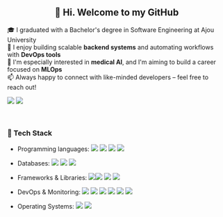 <br>

<!-- Header -->
<h2 align="center">👋 Hi. Welcome to my GitHub</h2>
<p align="center">
  
  🎓 I graduated with a Bachelor's degree in Software Engineering at Ajou University <br>
  🔧 I enjoy building scalable **backend systems** and automating workflows with **DevOps tools** <br>
  🧠 I'm especially interested in **medical AI**, and I'm aiming to build a career focused on **MLOps** <br>
  📫 Always happy to connect with like-minded developers – feel free to reach out!
</p>

<!-- Badges -->
<p align="left">
  <a href="https://sooh-official.tistory.com/"><img src="https://img.shields.io/badge/Email-Contact Me-blue?style=flat-square&logo=gmail" /></a>
  <a href="https://sooh-official.tistory.com/"><img src="https://img.shields.io/badge/Blog-Tech Blog-orange?style=flat-square&logo=hashnode" /></a>
</p>
<br>

### 🧰 Tech Stack

* Programming languages: 
<img src="https://img.shields.io/badge/Java-007396?style=flat-square&logo=java&logoColor=white" /> <img src="https://img.shields.io/badge/Python-%233776AB.svg?&style=flat-square&logo=python&logoColor=white" /> <img src="https://img.shields.io/badge/C-A8B9CC?&style=flat-square&logo=c&logoColor=white" /> <img src="https://img.shields.io/badge/C++-00599C?&style=flat-square&logo=cplusplus&logoColor=white" />

*	Databases:
<img src="https://img.shields.io/badge/MySQL-4479A1?&style=flat-square&logo=mysql&logoColor=white" /> <img src="https://img.shields.io/badge/MongoDB-47A248?&style=flat-square&logo=mongodb&logoColor=white" /> <img src="https://img.shields.io/badge/Redis-DC382D?&style=flat-square&logo=redis&logoColor=white" />

* Frameworks & Libraries:
<img src="https://img.shields.io/badge/Spring-6DB33F?style=flat-square&logo=spring&logoColor=white" /><img src="https://img.shields.io/badge/Pytorch-EE4C2C?&style=flat-square&logo=pytorch&logoColor=white" /> <img src="https://img.shields.io/badge/Tensorflow-FF6F00?&style=flat-square&logo=tensorflow&logoColor=white" /> <img src="https://img.shields.io/badge/scikitlearn-F7931E?&style=flat-square&logo=scikitlearn&logoColor=white" />

* DevOps & Monitoring:
<img src="https://img.shields.io/badge/Jenkins-D24939?&style=flat-square&logo=jenkins&logoColor=white" /> <img src="https://img.shields.io/badge/Docker-2496ED?&style=flat-square&logo=docker&logoColor=white" /> <img src="https://img.shields.io/badge/Kubernetes-326CE5?&style=flat-square&logo=kubernetes&logoColor=white" /> <img src="https://img.shields.io/badge/Amazon%20AWS-232F3E?&style=flat-square&logo=amazonaws&logoColor=white" /> <img src="https://img.shields.io/badge/Prometheus-E6522C?&style=flat-square&logo=prometheus&logoColor=white" /> <img src="https://img.shields.io/badge/Grafana-F46800?&style=flat-square&logo=grafana&logoColor=white" />

*	Operating Systems:
<img src="https://img.shields.io/badge/Linux-FCC624?&style=flat-square&logo=linux&logoColor=white" /> <img src="https://img.shields.io/badge/Ubuntu-E95420?&style=flat-square&logo=ubuntu&logoColor=white" />

<br>
